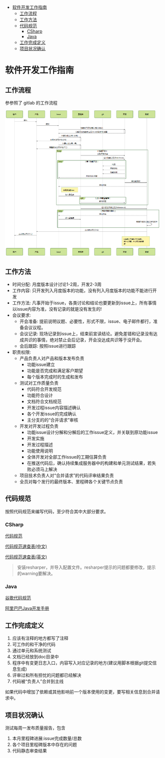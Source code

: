- [软件开发工作指南](#)
    - [工作流程](#)
    - [工作方法](#)
    - [代码规范](#)
        - [CSharp](#csharp)
        - [Java](#java)
    - [工作完成定义](#)
    - [项目状况确认](#)

# 软件开发工作指南

## 工作流程

参参照了 gitlab 的工作流程

![开发工作流程](devworkflow.png)

## 工作方法

- 时间分配: 月度版本设计讨论1-2周，开发2-3周
- 工作内容: 只开发列入月度版本的功能，没有列入月度版本的功能不能进行开发
- 工作方法: 凡事开始于issue，各类讨论和结论也要更新到issue上，所有事情以issue内容为准，没有记录的就是没有发生的!
- 会议要求:
    - 开会准备: 提前说明议题、必要性，形式不限，issue、电子邮件都行，准备会议议程。
    - 会议记录: 现场记录到issue上，结束前宣读结论。避免差错和记录没有达成共识的事情，绝对禁止会后记录，开会没达成共识等于没开会。
    - 会后跟踪: 按照issue进行跟踪
- 职责权限:
    - 产品负责人对产品和版本发布负责
        - 功能issue建立
        - 功能是否完成和满足客户期望
        - 每个版本完成时的生成和发布
    - 测试对工作质量负责
        - 代码符合开发规范
        - 功能符合设计
        - 文档符合文档规范
        - 开发过程issue内容描述确认
        - 各个开发issue的完成确认
        - 主分支的的“合并请求”审核
    - 开发对开发过程负责
        - 功能issue设计分解和分解后的工作issue定义，并关联到原功能issue
        - 开发实施
        - 开发过程描述
        - 功能使用说明
        - 全体开发对全部工作issue的工期估算负责
        - 在推送代码后，确认持续集成服务器中的构建和单元测试结果，若失败必须马上解决
    - 项目技术负责人对“合并请求”的代码评审结果负责
    - 全员对每个发行的最终版本、里程碑各个关键节点负责

## 代码规范

按照代码规范来编写代码，至少符合其中大部分要求。

### CSharp

[代码规范](http://csharpcodingguidelines.com/)

[代码规范速查表(中文)](../Reference/CSharpCodingGuidelinesCheatsheet_cn.htm)

[代码规范速查表(英文)](../Reference/CSharpCodingGuidelinesCheatsheet_en.htm)

> 安装resharper，并导入配置文件。resharper提示的问题都要修改，提示的warning要解决。

### Java

[谷歌代码规范](https://google.github.io/styleguide/javaguide.html)

[阿里巴巴Java开发手册](https://github.com/alibaba/p3c)

## 工作完成定义

1. 应该有注释的地方都写了注释
1. 可工作的和干净的代码
1. 通过单元和系统测试
1. 文档已经放到doc目录中
1. 程序中有变更日志入口，内容写入对应记录的地方(建议用脚本根据git提交信息生成)
1. 评审过和所有担忧的问题都已经解决
1. 代码被“负责人”合并到主线

如果代码中增加了依赖或其他影响前一个版本使用的变更，要写相关信息到合并请求中。

## 项目状况确认

测试每周一发布质量报告，包含

1. 本月里程碑进展:issue完成数量/总数
1. 各个项目里程碑版本中存在的问题
1. 代码静态审查结果
